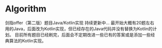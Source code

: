 # Algorithm
剑指offer（第二版）题目Java/Kotlin实现
持续更新中...
最开始大概有20题左右用的Java，后面改为Kotlin实现，但已经存在的Java代码并没有替换为Kotlin的计划。
目前所有题目已经刷完，后面会不定期改进一些已有的答案或是添加一些经典算法的Kotlin实现。
